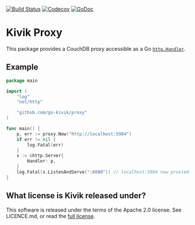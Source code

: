[![Build Status](https://travis-ci.org/go-kivik/proxy.svg?branch=master)](https://travis-ci.org/go-kivik/proxy) [![Codecov](https://img.shields.io/codecov/c/github/go-kivik/proxy.svg?style=flat)](https://codecov.io/gh/go-kivik/proxy) [![GoDoc](https://godoc.org/github.com/go-kivik/proxy?status.svg)](http://godoc.org/github.com/go-kivik/proxy)

# Kivik Proxy

This package provides a CouchDB proxy accessible as a Go
[`http.Handler`](https://golang.org/pkg/net/http/#Handler).

## Example

```go
package main

import (
    "log"
    "net/http"

    "github.com/go-kivik/proxy"
)

func main() {
    p, err := proxy.New("http://localhost:5984")
    if err != nil {
        log.Fatal(err)
    }
    s := &http.Server{
        Handler: p,
    }
    log.Fatal(s.ListenAndServe(":8080")) // localhost:5984 now proxied to localhost:8080
}
```

## What license is Kivik released under?

This software is released under the terms of the Apache 2.0 license. See
LICENCE.md, or read the [full license](http://www.apache.org/licenses/LICENSE-2.0).
